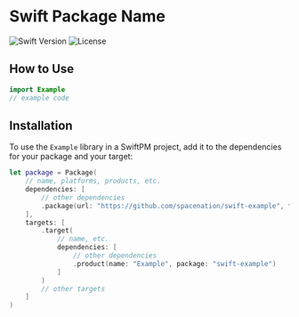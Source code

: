# Swift Package Name
![Swift Version](https://img.shields.io/badge/Swift-5.10-DE5D43)
![License](https://img.shields.io/badge/License-MIT-blue)

## How to Use
```swift
import Example
// example code
```

## Installation
To use the `Example` library in a SwiftPM project, 
add it to the dependencies for your package and your target:

```swift
let package = Package(
    // name, platforms, products, etc.
    dependencies: [
        // other dependencies
        .package(url: "https://github.com/spacenation/swift-example", from: "1.0.0"),
    ],
    targets: [
        .target(
            // name, etc.
            dependencies: [
                // other dependencies
                .product(name: "Example", package: "swift-example")
            ]
        )
        // other targets
    ]
)
```
